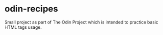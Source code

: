 # odin-recipes

Small project as part of The Odin Project which is intended to practice basic HTML tags usage.